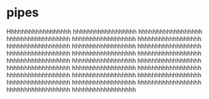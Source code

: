 # pipes
Hhhhhhhhhhhhhhhhhh hhhhhhhhhhhhhhhhhh hhhhhhhhhhhhhhhhhh hhhhhhhhhhhhhhhhhh hhhhhhhhhhhhhhhhhh hhhhhhhhhhhhhhhhhh hhhhhhhhhhhhhhhhhh hhhhhhhhhhhhhhhhhh hhhhhhhhhhhhhhhhhh hhhhhhhhhhhhhhhhhh hhhhhhhhhhhhhhhhhh hhhhhhhhhhhhhhhhhh hhhhhhhhhhhhhhhhhh hhhhhhhhhhhhhhhhhh hhhhhhhhhhhhhhhhhh hhhhhhhhhhhhhhhhhh hhhhhhhhhhhhhhhhhh hhhhhhhhhhhhhhhhhh hhhhhhhhhhhhhhhhhh hhhhhhhhhhhhhhhhhh hhhhhhhhhhhhhhhhhh hhhhhhhhhhhhhhhhhh hhhhhhhhhhhhhhhhhh hhhhhhhhhhhhhhhhhh hhhhhhhhhhhhhhhhhh hhhhhhhhhhhhhhhhhh 
